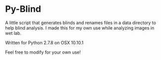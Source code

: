 # Py-Blind
A little script that generates blinds and renames files in a data directory to help blind analysis.
I made this for my own use while analyzing images in wet lab.

Written for Python 2.7.8 on OSX 10.10.1

Feel free to modify for your own use!

